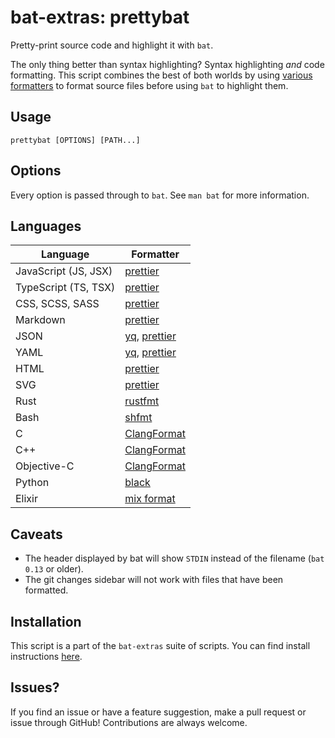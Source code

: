# bat-extras: prettybat

Pretty-print source code and highlight it with `bat`.

The only thing better than syntax highlighting? Syntax highlighting *and* code formatting. This script combines the best of both worlds by using [various formatters](#Languages) to format source files before using `bat` to highlight them.



## Usage

    prettybat [OPTIONS] [PATH...]



## Options

Every option is passed through to `bat`.
See `man bat` for more information.



## Languages

| Language             | Formatter                                                                                              |
| -------------------- | ------------------------------------------------------------------------------------------------------ |
| JavaScript (JS, JSX) | [prettier](https://prettier.io/)                                                                       |
| TypeScript (TS, TSX) | [prettier](https://prettier.io/)                                                                       |
| CSS, SCSS, SASS      | [prettier](https://prettier.io/)                                                                       |
| Markdown             | [prettier](https://prettier.io/)                                                                       |
| JSON                 | [yq](https://mikefarah.gitbook.io/yq), [prettier](https://prettier.io/)                                |
| YAML                 | [yq](https://mikefarah.gitbook.io/yq), [prettier](https://prettier.io/)                                |
| HTML                 | [prettier](https://prettier.io/)                                                                       |
| SVG                  | [prettier](https://prettier.io/)                                                                       |
| Rust                 | [rustfmt](https://github.com/rust-lang/rustfmt)                                                        |
| Bash                 | [shfmt](https://github.com/mvdan/sh)                                                                   |
| C                    | [ClangFormat](https://clang.llvm.org/docs/ClangFormat.html)                                            |
| C++                  | [ClangFormat](https://clang.llvm.org/docs/ClangFormat.html)                                            |
| Objective-C          | [ClangFormat](https://clang.llvm.org/docs/ClangFormat.html)                                            |
| Python               | [black](https://black.readthedocs.io/)                                                                 |
| Elixir               | [mix format](https://hexdocs.pm/mix/main/Mix.Tasks.Format.html)                                        |





## Caveats

- The header displayed by bat will show `STDIN` instead of the filename (`bat 0.13` or older).
- The git changes sidebar will not work with files that have been formatted.


## Installation

This script is a part of the `bat-extras` suite of scripts. You can find install instructions [here](../README.md#installation).



## Issues?

If you find an issue or have a feature suggestion, make a pull request or issue through GitHub!
Contributions are always welcome.
